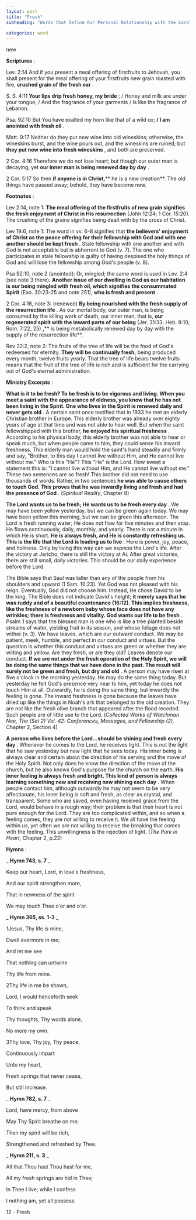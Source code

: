 ```yaml
---
layout: post
title: "Fresh"
subheading: "Words that Define Our Personal Relationship with the Lord"

categories: word
---
```


new

**Scriptures** :

Lev. 2:14 And if you present a meal offering of firstfruits to Jehovah, you shall present for the meal offering of your firstfruits new grain roasted with fire, **crushed grain of the fresh ear** .

S. S. 4:11 **Your lips drip fresh honey, my bride** ; / Honey and milk are under your tongue; / And the fragrance of your garments / Is like the fragrance of Lebanon.

Psa. 92:10 But You have exalted my horn like that of a wild ox; **/ I am anointed with fresh oil** .

Matt. 9:17 Neither do they put new wine into old wineskins; otherwise, the wineskins burst, and the wine pours out, and the wineskins are ruined; but **they put new wine into fresh wineskins** , and both are preserved.

2 Cor. 4:16 Therefore we do not lose heart; but though our outer man is decaying, yet **our inner man is being renewed day by day** .

2 Cor. 5:17 So then **if anyone is in Christ,**** he is a new creation**. The old things have passed away; behold, they have become new.

**Footnotes** :

Lev 2:14, note 1: **The meal offering of the firstfruits of new grain signifies the fresh enjoyment of Christ in His resurrection** (John 12:24; 1 Cor. 15:20). The crushing of the grains signifies being dealt with by the cross of Christ.

Lev 19:6, note 1: The word in vv. 6-8 signifies that **the believers' enjoyment of Christ as the peace offering for their fellowship with God and with one another should be kept fresh** . Stale fellowship with one another and with God is not acceptable but is abhorrent to God (v. 7). The one who participates in stale fellowship is guilty of having despised the holy things of God and will lose the fellowship among God's people (v. 8).

Psa 92:10, note 2 (anointed): Or, mingled; the same word is used in Lev. 2:4 (see note 3 there). **Another issue of our dwelling in God as our habitation is our being mingled with fresh oil, which signifies the consummated Spirit** (Exo. 30:23-25 and note 251), **who is fresh and present** .

2 Cor. 4:16, note 3: (renewed) **By being nourished with the fresh supply of the resurrection life** . As our mortal body, our outer man, is being consumed by the killing work of death, our inner man, that is, **our regenerated spirit with the inward parts of our being** (Jer. 31:33; Heb. 8:10; Rom. 7:22, 25) **,**** is being metabolically renewed day by day with the supply of the resurrection life**.

Rev 22:2, note 2: The fruits of the tree of life will be the food of God's redeemed for eternity. **They will be continually fresh,** being produced every month, twelve fruits yearly. That the tree of life bears twelve fruits means that the fruit of the tree of life is rich and is sufficient for the carrying out of God's eternal administration.

**Ministry Excerpts** :

**What is it to be fresh? To be fresh is to be vigorous and living. When you meet a saint with the appearance of oldness, you know that he has not been living in the Spirit. One who lives in the Spirit is renewed daily and never gets old** . A certain saint once testified that in 1933 he met an elderly Christian brother in Europe. This elderly brother was already over eighty years of age at that time and was not able to hear well. But when the saint fellowshipped with this brother, **he enjoyed his spiritual freshness** . According to his physical body, this elderly brother was not able to hear or speak much, but when people came to him, they could sense his inward freshness. This elderly man would hold the saint's hand steadily and firmly and say, "Brother, to this day I cannot live without Him, and He cannot live without me." Who is this "He"? This "He" is the Lord. How sweet a statement this is: "I cannot live without Him, and He cannot live without me." These two sentences are so fresh! This brother did not need to use thousands of words. Rather, in two sentences **he was able to cause others to touch God. This proves that he was inwardly living and fresh and had the presence of God** . (_Spiritual Reality_, Chapter 8)

**The Lord wants us to be fresh; He wants us to be fresh every day** . We may have been yellow yesterday, but we can be green again today. We may have been yellow this morning, but we can be green this afternoon. The Lord is fresh running water; He does not flow for five minutes and then stop. He flows continuously, daily, monthly, and yearly. There is not a minute in which He is short. **He is always fresh, and He is constantly refreshing us. This is the life that the Lord is leading us to live** . Here is power, joy, peace, and holiness. Only by living this way can we express the Lord's life. After the victory at Jericho, there is still the victory at Ai. After great victories, there are still small, daily victories. This should be our daily experience before the Lord.

The Bible says that Saul was taller than any of the people from his shoulders and upward (1 Sam. 10:23). Yet God was not pleased with his reign. Eventually, God did not choose him. Instead, He chose David to be the king. The Bible does not indicate David's height; **it merely says that he was ruddy and of a beautiful countenance (16:12). This implies freshness, like the freshness of a newborn baby whose face does not have any wrinkles; there is freshness and vitality. God wants our life to be fresh** . Psalm 1 says that the blessed man is one who is like a tree planted beside streams of water, yielding fruit in its season, and whose foliage does not wither (v. 3). We have leaves, which are our outward conduct. We may be patient, meek, humble, and perfect in our conduct and virtues. But the question is whether this conduct and virtues are green or whether they are wilting and yellow. Are they fresh, or are they old? Leaves denote our conduct. **If we are not under the fresh operation of the Holy Spirit, we will be doing the same things that we have done in the past. The result will surely not be green and fresh, but dry and old** . A person may have risen at five o'clock in the morning yesterday. He may do the same thing today. But yesterday he felt God's presence very near to him, yet today he does not touch Him at all. Outwardly, he is doing the same thing, but inwardly the feeling is gone. The inward freshness is gone because the leaves have dried up like the things in Noah's ark that belonged to the old creation. They are not like the fresh olive branch that appeared after the flood receded. Such people are of little use to the Lord. (_Collected Works of Watchman Nee, The (Set 2) Vol. 42: Conferences, Messages, and Fellowship (2),_ Chapter 2, Section 4)

**A person who lives before the Lord…should be shining and fresh every day** . Whenever he comes to the Lord, he receives light. This is not the light that he saw yesterday but new light that he sees today. His inner being is always clear and certain about the direction of his serving and the move of the Holy Spirit. Not only does he know the direction of the move of the church, but he also knows God's purpose for the church on the earth. **His inner feeling is always fresh and bright. This kind of person is always learning something new and receiving new shining each day** . When people contact him, although outwardly he may not seem to be very affectionate, his inner being is soft and fresh, as clear as crystal, and transparent. Some who are saved, even having received grace from the Lord, would behave in a rough way; their problem is that their heart is not pure enough for the Lord. They are too complicated within, and so when a feeling comes, they are not willing to receive it. We all have the feeling within us, yet often we are not willing to receive the breaking that comes with the feeling. This unwillingness is the rejection of light. (_The Pure in Heart,_ Chapter 2, p.22)

**Hymns** :

_ **Hymn 743, s. 7** _

Keep our heart, Lord, in love's freshness,

And our spirit strengthen more,

That in newness of the spirit

We may touch Thee o'er and o'er.

_ **Hymn 365, ss. 1-3** _

1Jesus, Thy life is mine,

Dwell evermore in me;

And let me see

That nothing can untwine

Thy life from mine.

2Thy life in me be shown,

Lord, I would henceforth seek

To think and speak

Thy thoughts, Thy words alone,

No more my own.

3Thy love, Thy joy, Thy peace,

Continuously impart

Unto my heart,

Fresh springs that never cease,

But still increase.

_ **Hymn 782, s. 7** _

Lord, have mercy, from above

May Thy Spirit breathe on me;

Then my spirit will be rich,

Strengthened and refreshed by Thee.

_ **Hymn 211, s. 3** _

All that Thou hast Thou hast for me,

All my fresh springs are hid in Thee;

In Thee I live; while I confess

I nothing am, yet all possess.

12 - Fresh
